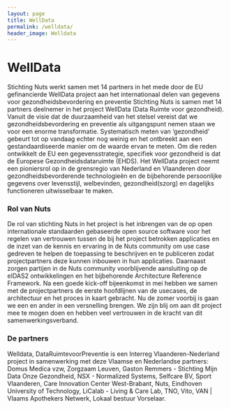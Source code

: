 ```yaml
---
layout: page
title: WellData
permalink: /welldata/
header_image: Welldata
---
```


# WellData
Stichting Nuts werkt samen met 14 partners in het mede door de EU gefinancierde WellData project aan het internationaal delen van gegevens voor gezondheidsbevordering en preventie
Stichting Nuts is samen met 14 partners deelnemer in het project WellData (Data Ruimte voor gezondheid). Vanuit de visie dat de duurzaamheid van het stelsel vereist dat we gezondheidsbevordering en preventie als uitgangspunt nemen staan we voor een enorme transformatie. Systematisch meten van ‘gezondheid’ gebeurt tot op vandaag echter nog weinig en het ontbreekt aan een gestandaardiseerde manier om de waarde ervan te meten. Om die reden ontwikkelt de EU een gegevensstrategie, specifiek voor gezondheid is dat de Europese Gezondheidsdataruimte (EHDS).
Het WellData project neemt een pioniersrol op in de grensregio van Nederland en Vlaanderen door gezondheidsbevorderende technologieën en de bijbehorende persoonlijke gegevens over levensstijl, welbevinden, gezondheid(szorg) en dagelijks functioneren uitwisselbaar te maken.

### Rol van Nuts
De rol van stichting Nuts in het project is het inbrengen van de op open internationale standaarden gebaseerde open source software voor het regelen van vertrouwen tussen de bij het project betrokken applicaties en de inzet van de kennis en ervaring in de Nuts community om use case gedreven te helpen de toepassing te beschrijven en te publiceren zodat projectpartners deze kunnen inbouwen in hun applicaties. Daarnaast zorgen partijen in de Nuts community voorblijvende aansluiting op de eIDAS2 ontwikkelingen en het bijbehorende Architecture Reference Framework.
Na een goede kick-off bijeenkomst in mei hebben we samen met de projectpartners de eerste hoofdlijnen van de usecases, de architectuur en het proces in kaart gebracht. Nu de zomer voorbij is gaan we een en ander in een versnelling brengen. We zijn blij om aan dit project mee te mogen doen en hebben veel vertrouwen in de kracht van dit samenwerkingsverband.

### De partners
Welldata, DataRuimtevoorPreventie is een Interreg Vlaanderen-Nederland project in samenwerking met deze Vlaamse en Nederlandse partners: Domus Medica vzw, Zorgzaam Leuven, Gaston Remmers - Stichting Mijn Data Onze Gezondheid, NSX - Normalized Systems, Selfcare BV, Sport Vlaanderen, Care Innovation Center West-Brabant, Nuts, Eindhoven University of Technology, LiCalab - Living & Care Lab, TNO, Vito, VAN | Vlaams Apothekers Netwerk, Lokaal bestuur Vorselaar.
